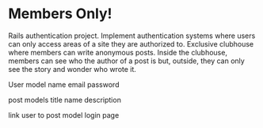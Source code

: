 # Members Only!

Rails authentication project. Implement authentication systems where users can only access areas of a site they are authorized to. Exclusive clubhouse where members can write anonymous posts. Inside the clubhouse, members can see who the author of a post is but, outside, they can only see the story and wonder who wrote it.

User model
name 
email 
password

post models
title 
name
description

link user to post model
login page